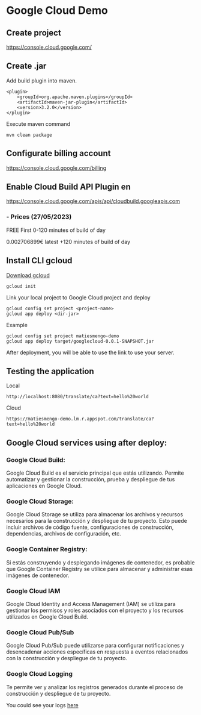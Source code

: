 # Google Cloud Demo

## Create project

https://console.cloud.google.com/

## Create .jar

Add build plugin into maven.

```
<plugin>
    <groupId>org.apache.maven.plugins</groupId>
    <artifactId>maven-jar-plugin</artifactId>
    <version>3.2.0</version>
</plugin>
```

Execute maven command

```
mvn clean package
```

## Configurate billing account

https://console.cloud.google.com/billing

## Enable Cloud Build API Plugin en

https://console.cloud.google.com/apis/api/cloudbuild.googleapis.com

### - Prices (27/05/2023)

FREE First 0-120 minutes of build of day

0.002706899€ latest +120 minutes of build of day

## Install CLI gcloud

[Download gcloud](https://cloud.google.com/sdk/docs/install?hl=es-419)

```
gcloud init
```

Link your local project to Google Cloud project and deploy

```
gcloud config set project <project-name>
gcloud app deploy <dir-jar>
```

Example

```
gcloud config set project matiesmengo-demo
gcloud app deploy target/googlecloud-0.0.1-SNAPSHOT.jar
```

After deployment, you will be able to use the link to use your server.

## Testing the application

Local

```
http://localhost:8080/translate/ca?text=hello%20world
```

Cloud

```
https://matiesmengo-demo.lm.r.appspot.com/translate/ca?text=hello%20world
```

## Google Cloud services using after deploy:

### Google Cloud Build:

Google Cloud Build es el servicio principal que estás utilizando. Permite automatizar y gestionar la construcción,
prueba y despliegue de tus aplicaciones en Google Cloud.

### Google Cloud Storage:

Google Cloud Storage se utiliza para almacenar los archivos y recursos necesarios para la construcción y despliegue de
tu proyecto. Esto puede incluir archivos de código fuente, configuraciones de construcción, dependencias, archivos de
configuración, etc.

### Google Container Registry:

Si estás construyendo y desplegando imágenes de contenedor, es probable que Google Container Registry se utilice para
almacenar y administrar esas imágenes de contenedor.

### Google Cloud IAM

Google Cloud Identity and Access Management (IAM) se utiliza para gestionar los permisos y roles asociados con el
proyecto y los recursos utilizados en Google Cloud Build.

### Google Cloud Pub/Sub

Google Cloud Pub/Sub puede utilizarse para configurar notificaciones y desencadenar acciones específicas en respuesta a
eventos relacionados con la construcción y despliegue de tu proyecto.

### Google Cloud Logging

Te permite ver y analizar los registros generados durante el proceso de construcción y despliegue de tu proyecto.

You could see your logs  [here](https://console.cloud.google.com/logs)
